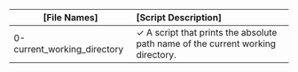 | [File Names]                                          | [Script Description]                                                                                      |                           
| ----------------------------------------------------- | :-------------------------------------------------------------------------------------------------------- |                           
| 0-current_working_directory                           |  ✓ A script that prints the absolute path name of the current working directory.                          | 
